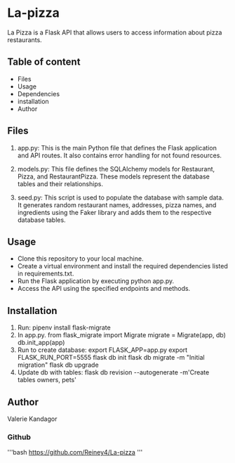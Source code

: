 # La-pizza
La Pizza is a Flask API that allows users to access information  about pizza restaurants.

## Table of content
* Files
* Usage
* Dependencies
* installation
* Author


## Files
1. app.py: This is the main Python file that defines the Flask application and API routes. It also contains error handling for not found resources.

2. models.py: This file defines the SQLAlchemy models for Restaurant, Pizza, and RestaurantPizza. These models represent the database tables and their relationships.

3. seed.py: This script is used to populate the database with sample data. It generates random restaurant names, addresses, pizza names, and ingredients using the Faker library and adds them to the respective database tables.

## Usage

* Clone this repository to your local machine.
* Create a virtual environment and install the required dependencies listed in requirements.txt.
* Run the Flask application by executing python app.py.
* Access the API using the specified endpoints and methods.

## Installation

1. Run:
pipenv install flask-migrate 
2. In app.py.
from flask_migrate import Migrate
migrate = Migrate(app, db)
db.init_app(app)
3. Run to create database:
export FLASK_APP=app.py
export FLASK_RUN_PORT=5555
flask db init 
flask db migrate -m "Initial migration"
flask db upgrade
4. Update db with tables:
flask db revision --autogenerate -m'Create tables owners, pets'

## Author
Valerie Kandagor

###  Github
'''bash
https://github.com/Reiney4/La-pizza
'''
